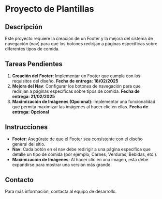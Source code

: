 # Proyecto de Plantillas

## Descripción
Este proyecto requiere la creación de un Footer y la mejora del sistema de navegación (nav) para que los botones redirijan a páginas específicas sobre diferentes tipos de comida.

## Tareas Pendientes
1. **Creación del Footer**: Implementar un Footer que cumpla con los requisitos del diseño. **Fecha de entrega: 18/02/2025**
2. **Mejora del Nav**: Configurar los botones de navegación para que redirijan a páginas específicas sobre tipos de comida. **Fecha de entrega: 21/02/2025**
3. **Maximización de Imágenes (Opcional)**: Implementar una funcionalidad que permita maximizar las imágenes al hacer clic en ellas. **Fecha de entrega: Opcional**

## Instrucciones
- **Footer**: Asegúrate de que el Footer sea consistente con el diseño general del sitio.
- **Nav**: Cada botón en el nav debe redirigir a una página específica que detalle un tipo de comida (por ejemplo, Carnes, Verduras, Bebidas, etc.).
- **Maximización de Imágenes**: Al hacer clic en una imagen, esta debe expandirse para mostrar una versión más grande.

## Contacto
Para más información, contacta al equipo de desarrollo.

